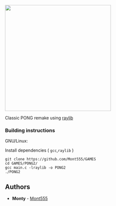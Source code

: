 <img src="https://github.com/GAMES/PONG2/logo/PONG2_350x290.png" width=350>

Classic PONG remake using [raylib](https://github.com/raysan5/raylib/)

### Building instructions

<!---
TODO: Add build instructions for other platforms
-->

GNU/Linux:

Install dependencies ( `gcc`,`raylib` )

```
git clone https://github.com/Mont555/GAMES
cd GAMES/PONG2/
gcc main.c -lraylib -o PONG2
./PONG2
```

## Authors

* **Monty** - [Mont555](https://github.com/Mont555)

